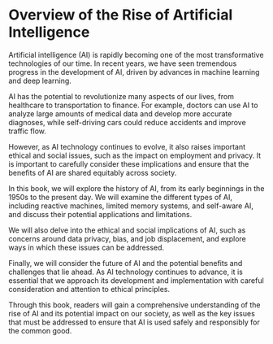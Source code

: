 Overview of the Rise of Artificial Intelligence
========================================================================

Artificial intelligence (AI) is rapidly becoming one of the most transformative technologies of our time. In recent years, we have seen tremendous progress in the development of AI, driven by advances in machine learning and deep learning.

AI has the potential to revolutionize many aspects of our lives, from healthcare to transportation to finance. For example, doctors can use AI to analyze large amounts of medical data and develop more accurate diagnoses, while self-driving cars could reduce accidents and improve traffic flow.

However, as AI technology continues to evolve, it also raises important ethical and social issues, such as the impact on employment and privacy. It is important to carefully consider these implications and ensure that the benefits of AI are shared equitably across society.

In this book, we will explore the history of AI, from its early beginnings in the 1950s to the present day. We will examine the different types of AI, including reactive machines, limited memory systems, and self-aware AI, and discuss their potential applications and limitations.

We will also delve into the ethical and social implications of AI, such as concerns around data privacy, bias, and job displacement, and explore ways in which these issues can be addressed.

Finally, we will consider the future of AI and the potential benefits and challenges that lie ahead. As AI technology continues to advance, it is essential that we approach its development and implementation with careful consideration and attention to ethical principles.

Through this book, readers will gain a comprehensive understanding of the rise of AI and its potential impact on our society, as well as the key issues that must be addressed to ensure that AI is used safely and responsibly for the common good.
